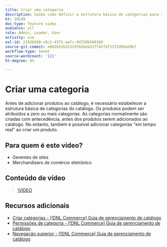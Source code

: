 ```yaml
---
title: Criar uma categoria
description: Saiba como definir a estrutura básica de categorias para seu catálogo de produtos.
kt: 10549
doc-type: feature video
audience: all
role: Admin, Leader, User
activity: use
exl-id: 2193b580-c8c1-4371-aefc-94720b560360
source-git-commit: e8d2631b31319701beb327f42fdf1372d9dad9b7
workflow-type: tm+mt
source-wordcount: '121'
ht-degree: 0%

---
```


# Criar uma categoria

Antes de adicionar produtos ao catálogo, é necessário estabelecer a estrutura básica de categorias do catálogo. Os produtos podem ser atribuídos a zero ou mais categorias. As categorias normalmente são criadas com antecedência, antes dos produtos serem adicionados ao catálogo. No entanto, também é possível adicionar categorias &quot;em tempo real&quot; ao criar um produto.

## Para quem é este vídeo?

- Gerentes de sites
- Merchandisers de comércio eletrônico

## Conteúdo de vídeo

>[!VIDEO](https://video.tv.adobe.com/v/343746?quality=12&learn=on)

## Recursos adicionais

- [Criar categorias - [!DNL Commerce] Guia de gerenciamento de catálogo](https://experienceleague.adobe.com/docs/commerce-admin/catalog/categories/create/category-create.html)
- [Permissões de categoria - [!DNL Commerce] Guia de gerenciamento de catálogo](https://experienceleague.adobe.com/docs/commerce-admin/catalog/categories/category-permissions.html)
- [Navegação superior - [!DNL Commerce] Guia de gerenciamento de catálogo](https://experienceleague.adobe.com/docs/commerce-admin/catalog/catalog/navigation/navigation-top.html)
